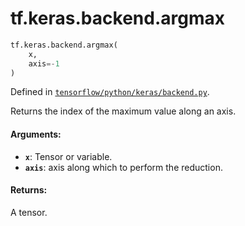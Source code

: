 <div itemscope itemtype="http://developers.google.com/ReferenceObject">
<meta itemprop="name" content="tf.keras.backend.argmax" />
</div>

# tf.keras.backend.argmax

``` python
tf.keras.backend.argmax(
    x,
    axis=-1
)
```



Defined in [`tensorflow/python/keras/backend.py`](https://www.tensorflow.org/code/tensorflow/python/keras/backend.py).

Returns the index of the maximum value along an axis.

#### Arguments:

* <b>`x`</b>: Tensor or variable.
* <b>`axis`</b>: axis along which to perform the reduction.


#### Returns:

A tensor.